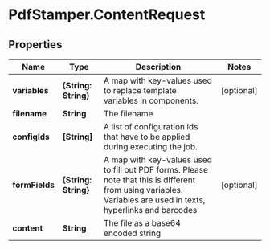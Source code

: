 # PdfStamper.ContentRequest

## Properties
Name | Type | Description | Notes
------------ | ------------- | ------------- | -------------
**variables** | **{String: String}** | A map with key-values used to replace template variables in components. | [optional] 
**filename** | **String** | The filename | 
**configIds** | **[String]** | A list of configuration ids that have to be applied during executing the job. | 
**formFields** | **{String: String}** | A map with key-values used to fill out PDF forms. Please note that this is different from using variables. Variables are used in texts, hyperlinks and barcodes | [optional] 
**content** | **String** | The file as a base64 encoded string | 


